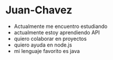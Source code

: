 # Juan-Chavez
- Actualmente me encuentro estudiando
- actualmente estoy aprendiendo API
- quiero colaborar en proyectos 
- quiero ayuda en node.js
- mi lenguaje favorito es java